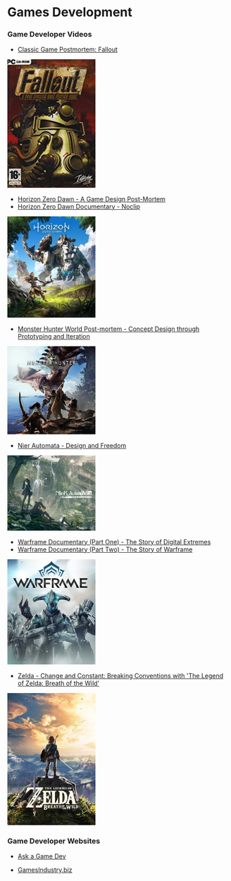

# Games Development


### Game Developer Videos

- [Classic Game Postmortem: Fallout](https://www.youtube.com/watch?v=T2OxO-4YLRk)

<img src="Fallout1.jpeg" width="200">

- [Horizon Zero Dawn - A Game Design Post-Mortem](http://www.gdcvault.com/play/1024963/-Horizon-Zero-Dawn-A)
- [Horizon Zero Dawn Documentary - Noclip](https://www.youtube.com/watch?v=h9tLcD1r-6w)

<img src="Horizon_Zero_Dawn.jpg" width="200">

- [Monster Hunter World Post-mortem - Concept Design through Prototyping and Iteration](http://www.gdcvault.com/play/1024981/-Monster-Hunter-World-Postmortem)

<img src="Monster_Hunter_World_cover_art.jpg" width="200">

- [Nier Automata - Design and Freedom](https://www.gdcvault.com/play/1024894/A-Fun-Time-in-Which)

<img src="Nier%20Automata%20small.jpg" width="200">

- [Warframe Documentary (Part One) - The Story of Digital Extremes ](https://www.youtube.com/watch?v=UOE6528pwFc)
- [Warframe Documentary (Part Two) - The Story of Warframe ](https://www.youtube.com/watch?v=NA5vT1LooXk)

<img src="Warframe_Cover_Art.png" width="200">

- [Zelda - Change and Constant: Breaking Conventions with 'The Legend of Zelda: Breath of the Wild'](http://www.gdcvault.com/play/1024562/Change-and-Constant-Breaking-Conventions)

<img src="The_Legend_of_Zelda_Breath_of_the_Wild.jpg" width="200">

### Game Developer Websites

- [Ask a Game Dev](http://askagamedev.tumblr.com/)

- [GamesIndustry.biz](https://www.gamesindustry.biz)


